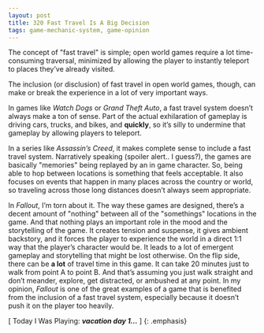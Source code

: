 ```yaml
---
layout: post
title: 320 Fast Travel Is A Big Decision
tags: game-mechanic-system, game-opinion
---
```

The concept of "fast travel" is simple; open world games require a lot time-consuming traversal, minimized by allowing the player to instantly teleport to places they’ve already visited.

The inclusion (or disclusion) of fast travel in open world games, though, can make or break the experience in a lot of very important ways.

In games like *Watch Dogs* or *Grand Theft Auto*, a fast travel system doesn’t always make a ton of sense.  Part of the actual exhilaration of gameplay is driving cars, trucks, and bikes, and **quickly**, so it’s silly to undermine that gameplay by allowing players to teleport.

In a series like *Assassin’s Creed*, it makes complete sense to include a fast travel system.  Narratively speaking (spoiler alert.. I guess?), the games are basically "memories" being replayed by an in game character. So, being able to hop between locations is something that feels acceptable.  It also focuses on events that happen in many places across the country or world, so traveling across those long distances doesn’t always seem appropriate.

In *Fallout*, I’m torn about it.  The way these games are designed, there’s a decent amount of "nothing" between all of the "somethings" locations in the game.  And that nothing plays an important role in the mood and the storytelling of the game.  It creates tension and suspense, it gives ambient backstory, and it forces the player to experience the world in a direct 1:1 way that the player’s character would be. It leads to a lot of emergent gameplay and storytelling that might be lost otherwise. On the flip side, there can be **a lot** of travel time in this game.  It can take 20 minutes just to walk from point A to point B.  And that’s assuming you just walk straight and don’t meander, explore, get distracted, or ambushed at any point.  In my opinion, *Fallout* is one of the great examples of a game that is benefited from the inclusion of a fast travel system, especially because it doesn’t push it on the player too heavily.

[ Today I Was Playing: ***vacation day 1…*** ]
{: .emphasis}